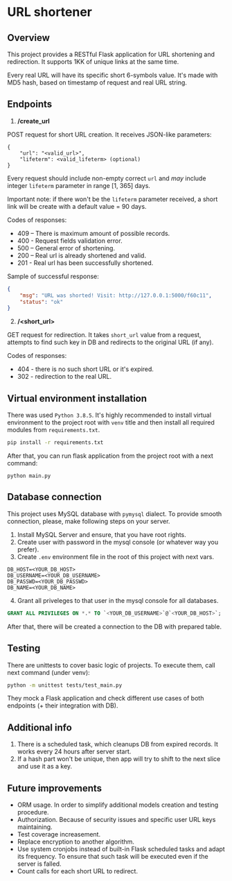 # URL shortener

## Overview

This project provides a RESTful Flask application for URL shortening and redirection. It supports 1KK of unique links at the same time.

Every real URL will have its specific short 6-symbols value. It's made with MD5 hash, based on timestamp of request and real URL string.


## Endpoints
1. **/create_url**

POST request for short URL creation. It receives JSON-like parameters:
```
{
    "url": "<valid_url>",
    "lifeterm": <valid_lifeterm> (optional)
}
``` 
Every request should include non-empty correct `url` and _may_ include integer `lifeterm` parameter in range [1, 365] days. 

Important note: if there won't be the `lifeterm` parameter received, a short link will be create with a default value = 90 days.

Codes of responses:

* 409 – There is maximum amount of possible records.
* 400 - Request fields validation error.
* 500 – General error of shortening.
* 200 – Real url is already shortened and valid.
* 201 - Real url has been successfully shortened.

Sample of successful response:

```JSON
{
    "msg": "URL was shorted! Visit: http://127.0.0.1:5000/f60c11",
    "status": "ok"
}
```

2. **/<short_url>**

GET request for redirection. It takes `short_url` value from a request, attempts to find such key in DB and redirects to the original URL (if any).

Codes of responses:

* 404 - there is no such short URL or it's expired.
* 302 - redirection to the real URL.


## Virtual environment installation

There was used `Python 3.8.5`. It's highly recommended to install virtual environment to the project root with `venv` title and then install all required modules from `requirements.txt`.

```Bash
pip install -r requirements.txt
```

After that, you can run flask application from the project root with a next command:
```
python main.py
```

## Database connection

This project uses MySQL database with `pymysql` dialect. To provide smooth connection, please, make following steps on your server.

1. Install MySQL Server and ensure, that you have root rights.
2. Create user with password in the mysql console (or whatever way you prefer).
3. Create `.env` environment file in the root of this project with next vars.
```
DB_HOST=<YOUR_DB_HOST>
DB_USERNAME=<YOUR_DB_USERNAME>
DB_PASSWD=<YOUR_DB_PASSWD>
DB_NAME=<YOUR_DB_NAME>
```
4. Grant all priveleges to that user in the mysql console for all databases.
```SQL
GRANT ALL PRIVILEGES ON *.* TO `<YOUR_DB_USERNAME>`@`<YOUR_DB_HOST>`;
```
After that, there will be created a connection to the DB with prepared table.


## Testing

There are unittests to cover basic logic of projects. To execute them, call next command (under venv):
```Bash
python -m unittest tests/test_main.py 
```

They mock a Flask application and check different use cases of both endpoints (+ their integration with DB).

## Additional info

1. There is a scheduled task, which cleanups DB from expired records. It works every 24 hours after server start.
2. If a hash part won't be unique, then app will try to shift to the next slice and use it as a key.

## Future improvements

* ORM usage. In order to simplify additional models creation and testing procedure.
* Authorization. Because of security issues and specific user URL keys maintaining.
* Test coverage increasement.
* Replace encryption to another algorithm. 
* Use system cronjobs instead of built-in Flask scheduled tasks and adapt its frequency. To ensure that such task will be executed even if the server is falled.
* Count calls for each short URL to redirect.